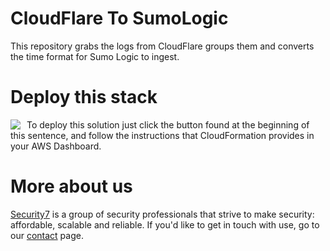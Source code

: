 # CloudFlare To SumoLogic

This repository grabs the logs from CloudFlare groups them and converts the time format for Sumo Logic to ingest. 

# Deploy this stack

<a target="_blank" href="https://console.aws.amazon.com/cloudformation/home#/stacks/new?stackName=Cloudflare-to-SumoLogic&templateURL=https://s3.us-east-2.amazonaws.com/net.security7.cloudformations/Cloudflare-to-SumoLogic.json">
<img align="left" style="float: left; margin: 0 10px 0 0;" src="https://s3.amazonaws.com/cloudformation-examples/cloudformation-launch-stack.png"></a>

To deploy this solution just click the button found at the beginning of this sentence, and follow the instructions that CloudFormation provides in your AWS Dashboard.

# More about us

[Security7](https://www.security7.net/) is a group of security professionals that strive to make security: affordable, scalable and reliable. If you'd like to get in touch with use, go to our [contact](https://www.security7.net/contact/) page.
